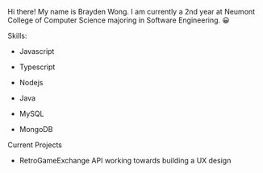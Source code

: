Hi there! My name is Brayden Wong. I am currently a 2nd year at Neumont College of Computer Science majoring in Software Engineering. 😀

Skills:

- Javascript
- Typescript
- Nodejs
- Java

- MySQL
- MongoDB

Current Projects

- RetroGameExchange API working towards building a UX design
